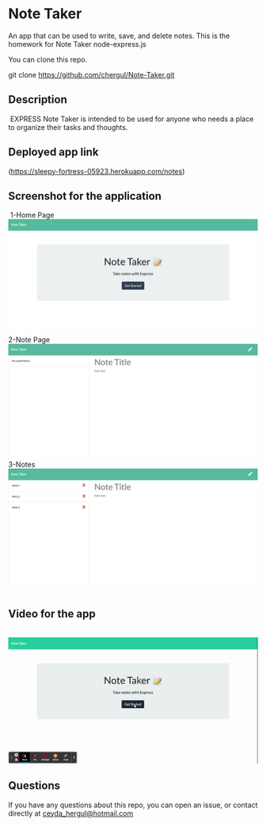 # Note Taker
An app that can be used to write, save, and delete notes. This is the homework for Note Taker node-express.js

You can clone this repo.

git clone https://github.com/chergul/Note-Taker.git

## Description
​
EXPRESS Note Taker is intended to be used for anyone who needs a place to organize their tasks and thoughts.
​
## Deployed app link
(https://sleepy-fortress-05923.herokuapp.com/notes)
​
## Screenshot for the application
​
1-Home Page
![Screenshot](./Assets/Screenshot1.png)
2-Note Page
![Screenshot](./Assets/Screenshot2.png)
3-Notes
![Screenshot](./Assets/Screenshot3.png)
​
## Video for the app
​
![Demo](./Assets/demo.gif)

## Questions
If you have any questions about this repo, you can open an issue, or contact directly at 
ceyda_hergul@hotmail.com
​



